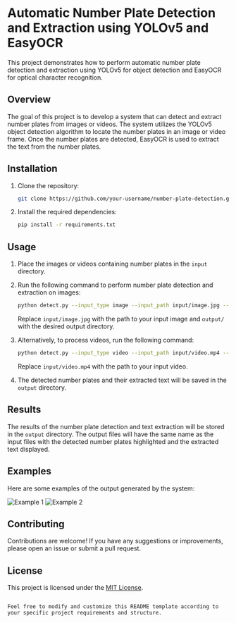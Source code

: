 # Automatic Number Plate Detection and Extraction using YOLOv5 and EasyOCR

This project demonstrates how to perform automatic number plate detection and extraction using YOLOv5 for object detection and EasyOCR for optical character recognition.

## Overview

The goal of this project is to develop a system that can detect and extract number plates from images or videos. The system utilizes the YOLOv5 object detection algorithm to locate the number plates in an image or video frame. Once the number plates are detected, EasyOCR is used to extract the text from the number plates.

## Installation

1. Clone the repository:

   ```bash
   git clone https://github.com/your-username/number-plate-detection.git
   ```

2. Install the required dependencies:

   ```bash
   pip install -r requirements.txt
   ```

## Usage

1. Place the images or videos containing number plates in the `input` directory.

2. Run the following command to perform number plate detection and extraction on images:

   ```bash
   python detect.py --input_type image --input_path input/image.jpg --output_path output/
   ```

   Replace `input/image.jpg` with the path to your input image and `output/` with the desired output directory.

3. Alternatively, to process videos, run the following command:

   ```bash
   python detect.py --input_type video --input_path input/video.mp4 --output_path output/
   ```

   Replace `input/video.mp4` with the path to your input video.

4. The detected number plates and their extracted text will be saved in the `output` directory.

## Results

The results of the number plate detection and text extraction will be stored in the `output` directory. The output files will have the same name as the input files with the detected number plates highlighted and the extracted text displayed.

## Examples

Here are some examples of the output generated by the system:

![Example 1](output/image1.jpg)
![Example 2](output/image2.jpg)

## Contributing

Contributions are welcome! If you have any suggestions or improvements, please open an issue or submit a pull request.

## License

This project is licensed under the [MIT License](LICENSE).
```

Feel free to modify and customize this README template according to your specific project requirements and structure.
